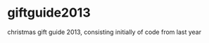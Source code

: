 giftguide2013
=============

christmas gift guide 2013, consisting initially of code from last year
